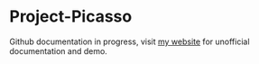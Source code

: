 # Project-Picasso

Github documentation in progress, visit [my website](https://sahajamatya.com/posts/20200103picasso.html) for unofficial documentation and demo. 
